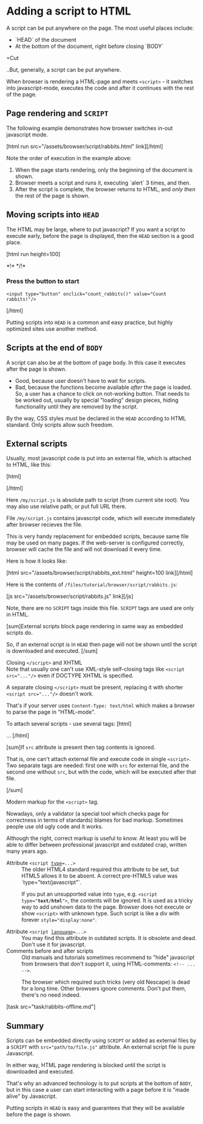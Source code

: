 
# Adding a script to HTML 

A script can be put anywhere on the page. The most useful places include:
<ul>
<li>`HEAD` of the document</li>
<li>At the bottom of the document, right before closing `BODY`</li>
</ul>

=Cut

..But, generally, a script can be put anywhere.

When browser is rendering a HTML-page and meets <code>&lt;script&gt;</code> - it switches into javascript-mode, executes the code and after it continues with the rest of the page.


## Page rendering and `SCRIPT`   

The following example demonstrates how browser switches in-out javascript mode.

[html run src="/assets/browser/script/rabbits.html" link][/html]


Note the order of execution in the example above:
<ol><li>When the page starts rendering, only the beginning of the document is shown.</li>
<li>Browser meets a script and runs it, executing `alert` 3 times, and then.</li>
<li>After the script is complete, the browser returns to HTML, and <i>only then</i> the rest of the page is shown.</li>
</ol>



## Moving scripts into `HEAD`   

The HTML may be large, where to put javascript? If you want a script to execute early, before the page is displayed, then the `HEAD` section is a good place. 

[html run height=100]
<html>
  <head>
    *!*
    <script>
      function count_rabbits() {
        for(var i=1; i<=3; i++) {
          alert("Rabbit "+i+" out of the hat!")
        }
      }
    </script>
    */!*
  </head>

  <body>
  
    
### Press the button to start   

    <input type="button" onclick="count_rabbits()" value="Count rabbits!"/>

  </body>

</html>
[/html]

Putting scripts into `HEAD` is a common and easy practice, but highly optimized sites use another method.


## Scripts at the end of `BODY`   

A script can also be at the bottom of page body. In this case it executes after the page is shown. 

<ul class="balance">
<li class="plus">Good, because user doesn't have to wait for scripts. </li>
<li class="minus">Bad, because the functions become available <i>after</i> the page is loaded. So, a user has a chance to click on not-working button. 
That needs to be worked out, usually by special "loading" design pieces, hiding functionality until they are removed by the script.</li>
</ul>


By the way, CSS styles must be declared in the `HEAD` according to HTML standard. Only scripts allow such freedom.


## External scripts   

Usually, most javascript code is put into an external file, which is attached to HTML, like this:

[html]
<script src="/path/to/script.js"></script>
[/html]

Here `/my/script.js` is absolute path to script (from current site root). You may also use relative path, or put full URL there.

File `/my/script.js` contains javascript code, which will execute immediately after browser recieves the file.

This is very handy replacement for embedded scripts, because same file may be used on many pages. If the web-server is configured correctly, browser will cache the file and will not download it every time.

Here is how it looks like:

[html src="/assets/browser/script/rabbits_ext.html" height=100 link][/html]

Here is the contents of `/files/tutorial/browser/script/rabbits.js`:

[js src="/assets/browser/script/rabbits.js" link][/js]

Note, there are no `SCRIPT` tags inside this file. `SCRIPT` tags are used are only in HTML.

[sum]External scripts block page rendering in same way as embedded scripts do.

So, if an external script is in `HEAD` then page will not be shown until the script is downloaded and executed. [/sum]

<div class="smart"><div class="smart-head">Closing <code>&lt;/script&gt;</code> and XHTML</div>
Note that usually one can't use XML-style self-closing tags like <code>&lt;script src="..."/&gt;</code> even if DOCTYPE XHTML is specified. 

A separate closing <code>&lt;/script&gt;</code> must be present, replacing it with shorter <code>&lt;script src="..."<b>/</b>&gt;</code> doesn't work.

That's if your server uses `Content-Type: text/html` which makes a browser to parse the page in "HTML-mode". 
</div>

To attach several scripts - use several tags:
[html]
<script src="/js/script1.js"></script>
<script src="/js/script2.js"></script>
...
[/html]

[sum]If `src` attribute is present then tag contents is ignored.

That is, one can't attach external file and execute code in single <code>&lt;script&gt;</code>. Two separate tags are needed: first one with `src` for external file, and the second one without `src`, but with the code, which will be executed after that file.

[/sum]

<div class="smart">
<div class="smart-head">Modern markup for the <code>&lt;script&gt;</code> tag.</div>

Nowadays, only a validator (a special tool which checks page for correctness in terms of standards) blames for bad markup. Sometimes people use old ugly code and it works.

Although the right, correct markup is useful to know. At least you will be able to differ between professional javascript and outdated crap, written many years ago.

<dl>
 <dt>Attribute <code>&lt;script <u>type</u>=...&gt;</code></dt>

  <dd>The older HTML4 standard required this attribute to be set, but HTML5 allows it to be absent. A correct pre-HTML5 value was `type="text/javascript"`.

If you put an unsupported value into `type`, e.g. <code>&lt;script type="<b>text/html</b>"&gt;</code>, the contents will be ignored. It is used as a tricky way to add unshown data to the page. Browser does not execute or show  <code>&lt;script&gt;</code> with unknown type. Such script is like a div with forever `style="display:none"`.
</dd>

 <dt>Attribute <code>&lt;script <u>language</u>=...&gt;</code></dt>
  <dd>You may find this attribute in outdated scripts. It is obsolete and dead. Don't use it for javascript.</dd>
<dt>Comments before and after scripts</dt>
<dd>Old manuals and tutorials sometimes recommend to "hide" javascript from browsers that don't support it, using HTML-comments: <code>&lt;!-- ... --&gt;</code>. 

The browser which required such tricks (very old Nescape) is dead for a long time. Other browsers ignore comments. Don't put them, there's no need indeed.</dd>
</dl>
</div>
[task src="task/rabbits-offline.md"]


## Summary   

Scripts can be embedded directly using `SCRIPT` or added as external files by a `SCRIPT` with `src="path/to/file.js"` attribute. An external script file is pure Javascript.

In either way, HTML page rendering is blocked until the script is downloaded and executed.

That's why an advanced technology is to put scripts at the bottom of `BODY`, but in this case a user can start interacting with a page before it is "made alive" by Javascript. 

Putting scripts in `HEAD` is easy and guarantees that they will be available before the page is shown.

